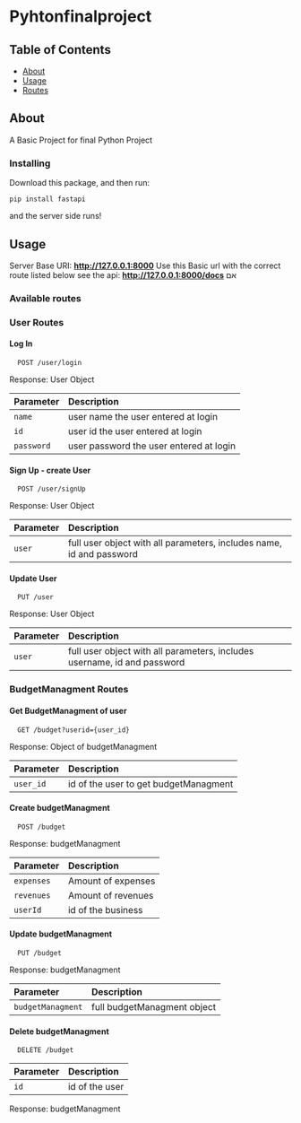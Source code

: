 # Pyhtonfinalproject

## Table of Contents

- [About](#about)
- [Usage](#usage)
- [Routes](#routes)

## About <a name = "about"></a>

A Basic Project for final Python Project

### Installing

Download this package, and then run:

```
pip install fastapi
```
and the server side runs!


## Usage <a name = "usage"></a>

Server Base URI:  <b>http://127.0.0.1:8000</b>
Use this Basic url with the correct route listed below 
see the api: <b>http://127.0.0.1:8000/docs</b>
אם
### Available routes <a name = "routes"></a>

### User Routes

#### Log In  

```http
  POST /user/login
```  
Response: User Object

| Parameter             |  Description                  |
| :----------------     |  :-------------------------   |
| `name`                |  user name the user entered at login |
| `id`                  |  user id the user entered at login |
| `password`            |  user password the user entered at login |

#### Sign Up - create User  

```http
  POST /user/signUp
``` 
Response: User Object 

| Parameter             |  Description                  |
| :----------------     |  :-------------------------   |
| `user`                |  full user object with all parameters, includes name, id and password|

#### Update User

```http
  PUT /user
``` 
Response: User Object 

| Parameter             |  Description                  |
| :----------------     |  :-------------------------   |
| `user`                |  full user object with all parameters, includes username, id and password|

### BudgetManagment Routes

#### Get BudgetManagment of user

```http
  GET /budget?userid={user_id}
```

Response: Object of budgetManagment

| Parameter             |  Description                  |
| :----------------     |  :-------------------------   |
| `user_id`                | id of the user to get budgetManagment|

#### Create budgetManagment

```http
  POST /budget
```

Response: budgetManagment

| Parameter             |  Description                  |
| :----------------     |  :-------------------------   |
| `expenses`                | Amount of expenses|
| `revenues`                | Amount of revenues|
| `userId`                  | id of the business|

#### Update budgetManagment

```http
  PUT /budget
```

Response: budgetManagment

| Parameter             |  Description                  |
| :----------------     |  :-------------------------   |
| `budgetManagment`             | full budgetManagment object |

#### Delete budgetManagment

```http
  DELETE /budget
```

| Parameter             |  Description                  |
| :----------------     |  :-------------------------   |
| `id`                | id of the user|

Response: budgetManagment
